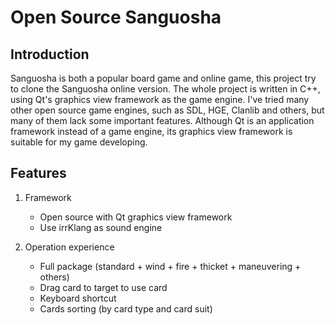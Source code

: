 Open Source Sanguosha
==========

Introduction
----------

Sanguosha is both a popular board game and online game,
this project try to clone the Sanguosha online version.
The whole project is written in C++, 
using Qt's graphics view framework as the game engine.
I've tried many other open source game engines, 
such as SDL, HGE, Clanlib and others, 
but many of them lack some important features. 
Although Qt is an application framework instead of a game engine, 
its graphics view framework is suitable for my game developing.

Features
----------

1. Framework
    * Open source with Qt graphics view framework
    * Use irrKlang as sound engine

2. Operation experience
    * Full package (standard + wind + fire + thicket + maneuvering + others)
    * Drag card to target to use card
    * Keyboard shortcut
    * Cards sorting (by card type and card suit)

